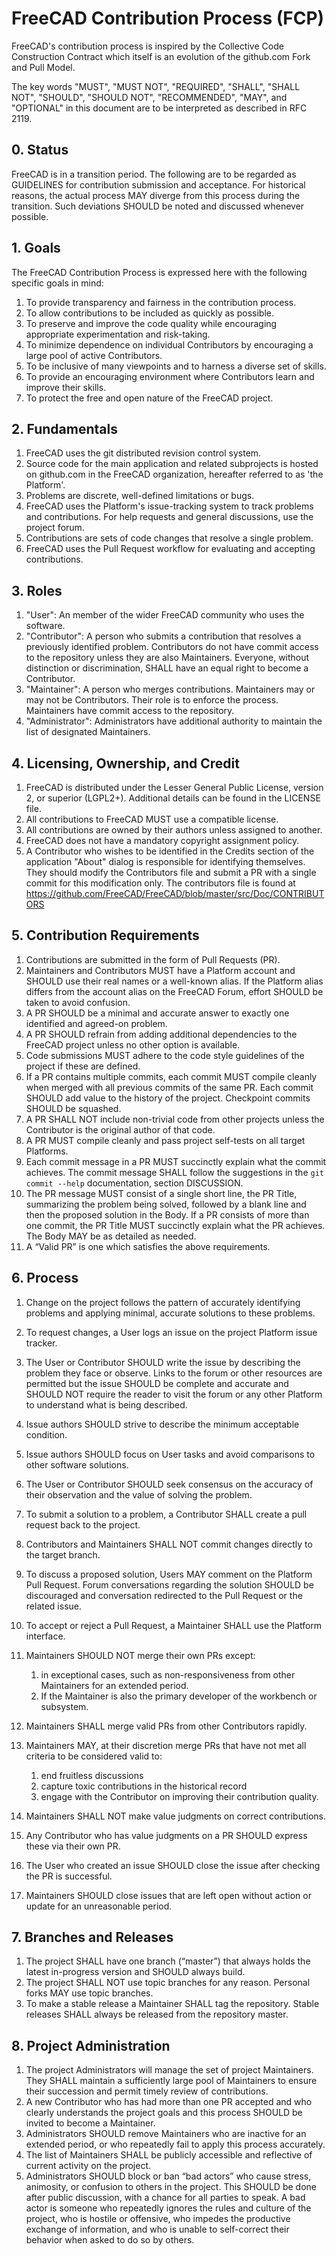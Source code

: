 # FreeCAD Contribution Process (FCP)

FreeCAD's contribution process is inspired by the Collective Code Construction Contract which itself is an evolution of the github.com Fork and Pull Model.

The key words "MUST", "MUST NOT", "REQUIRED", "SHALL", "SHALL NOT", "SHOULD", "SHOULD NOT", "RECOMMENDED",  "MAY", and "OPTIONAL" in this document are to be interpreted as described in RFC 2119.


## 0. Status

FreeCAD is in a transition period. The following are to be regarded as GUIDELINES for contribution submission and acceptance. For historical reasons, the actual process MAY diverge from this process during the transition.  Such deviations SHOULD be noted and discussed whenever possible.

## 1. Goals

The FreeCAD Contribution Process is expressed here with the following specific goals in mind:

1. To provide transparency and fairness in the contribution process.
2. To allow contributions to be included as quickly as possible.
3. To preserve and improve the code quality while encouraging appropriate experimentation and risk-taking.
4. To minimize dependence on individual Contributors by encouraging a large pool of active Contributors.
5. To be inclusive of many viewpoints and to harness a diverse set of skills.
6. To provide an encouraging environment where Contributors learn and improve their skills.
7. To protect the free and open nature of the FreeCAD project.

## 2. Fundamentals

1. FreeCAD uses the git distributed revision control system.
2. Source code for the main application and related subprojects is hosted on github.com in the FreeCAD organization, hereafter referred to as 'the Platform'.
3. Problems are discrete, well-defined limitations or bugs.
4. FreeCAD uses the Platform's issue-tracking system to track problems and contributions.  For help requests and general discussions, use the project forum. 
5. Contributions are sets of code changes that resolve a single problem.
6. FreeCAD uses the Pull Request workflow for evaluating and accepting contributions.

## 3. Roles
1. "User": An member of the wider FreeCAD community who uses the software.
2. "Contributor":  A person who submits a contribution that resolves a previously identified problem. Contributors do not have commit access to the repository unless they are also Maintainers. Everyone, without distinction or discrimination, SHALL have an equal right to become a Contributor.
3. "Maintainer": A person who merges contributions. Maintainers may or may not be Contributors. Their role is to enforce the process. Maintainers have commit access to the repository.
4. "Administrator": Administrators have additional authority to maintain the list of designated Maintainers.

## 4. Licensing, Ownership, and Credit
1. FreeCAD is distributed under the Lesser General Public License, version 2, or superior (LGPL2+).  Additional details can be found in the LICENSE file.
2. All contributions to FreeCAD MUST use a compatible license.
3. All contributions are owned by their authors unless assigned to another.
4. FreeCAD does not have a mandatory copyright assignment policy.
5. A Contributor who wishes to be identified in the Credits section of the application "About" dialog is responsible for identifying themselves. They should modify the Contributors file and submit a PR with a single commit for this modification only. The contributors file is found at https://github.com/FreeCAD/FreeCAD/blob/master/src/Doc/CONTRIBUTORS 

## 5. Contribution Requirements

1. Contributions are submitted in the form of Pull Requests (PR).
2. Maintainers and Contributors MUST have a Platform account and SHOULD use their real names or a well-known alias. If the Platform alias differs from the account alias on the FreeCAD Forum, effort SHOULD be taken to avoid confusion.
3. A PR SHOULD be a minimal and accurate answer to exactly one identified and agreed-on problem.
4. A PR SHOULD refrain from adding additional dependencies to the FreeCAD project unless no other option is available.
5. Code submissions MUST adhere to the code style guidelines of the project if these are defined.
6. If a PR contains multiple commits, each commit MUST compile cleanly when merged with all previous commits of the same PR. Each commit SHOULD add value to the history of the project. Checkpoint commits SHOULD be squashed.
7. A PR SHALL NOT include non-trivial code from other projects unless the Contributor is the original author of that code.
8. A PR MUST compile cleanly and pass project self-tests on all target Platforms.
9. Each commit message in a PR MUST succinctly explain what the commit achieves. The commit message SHALL follow the suggestions in the `git commit --help` documentation, section DISCUSSION.
10. The PR message MUST consist of a single short line, the PR Title, summarizing the problem being solved, followed by a blank line and then the proposed solution in the Body. If a PR consists of more than one commit, the PR Title MUST succinctly explain what the PR achieves. The Body MAY be as detailed as needed.
11. A “Valid PR” is one which satisfies the above requirements.

## 6. Process

1. Change on the project follows the pattern of accurately identifying problems and applying minimal, accurate solutions to these problems.
2. To request changes, a User logs an issue on the project Platform issue tracker.
3. The User or Contributor SHOULD write the issue by describing the problem they face or observe. Links to the forum or other resources are permitted but the issue SHOULD be complete and accurate and SHOULD NOT require the reader to visit the forum or any other Platform to understand what is being described.
4. Issue authors SHOULD strive to describe the minimum acceptable condition.
5. Issue authors SHOULD focus on User tasks and avoid comparisons to other software solutions.
6. The User or Contributor SHOULD seek consensus on the accuracy of their observation and the value of solving the problem.
7. To submit a solution to a problem, a Contributor SHALL create a pull request back to the project.
8. Contributors and Maintainers SHALL NOT commit changes directly to the target branch.
9. To discuss a proposed solution, Users MAY comment on the Platform Pull Request. Forum conversations regarding the solution SHOULD be discouraged and conversation redirected to the Pull Request or the related issue.
10. To accept or reject a Pull Request, a Maintainer SHALL use the Platform interface.
11. Maintainers SHOULD NOT merge their own PRs except:
    1. in exceptional cases, such as non-responsiveness from other Maintainers for an extended period.
    2. If the Maintainer is also the primary developer of the workbench or subsystem.

12. Maintainers SHALL merge valid PRs from other Contributors rapidly.
13. Maintainers MAY, at their discretion merge PRs that have not met all criteria to be considered valid to:
    1. end fruitless discussions
    2. capture toxic contributions in the historical record
    3. engage with the Contributor on improving their contribution quality.
14. Maintainers SHALL NOT make value judgments on correct contributions.
15. Any Contributor who has value judgments on a PR SHOULD express these via their own PR.
16. The User who created an issue SHOULD close the issue after checking the PR is successful.
17. Maintainers SHOULD close issues that are left open without action or update for an unreasonable period.

## 7. Branches and Releases

1. The project SHALL have one branch (“master”) that always holds the latest in-progress version and SHOULD always build.
2. The project SHALL NOT use topic branches for any reason. Personal forks MAY use topic branches.
3. To make a stable release a Maintainer SHALL tag the repository. Stable releases SHALL always be released from the repository master.

## 8. Project Administration

1. The project Administrators will manage the set of project Maintainers.  They SHALL maintain a sufficiently large pool of Maintainers to ensure their succession and permit timely review of contributions.
2. A new Contributor who has had more than one PR accepted and who clearly understands the project goals and this process SHOULD be invited to become a Maintainer.
3. Administrators SHOULD remove Maintainers who are inactive for an extended period, or who repeatedly fail to apply this process accurately.
4. The list of Maintainers SHALL be publicly accessible and reflective of current activity on the project.
5. Administrators SHOULD block or ban “bad actors” who cause stress, animosity, or confusion to others in the project. This SHOULD be done after public discussion, with a chance for all parties to speak. A bad actor is someone who repeatedly ignores the rules and culture of the project, who is hostile or offensive, who impedes the productive exchange of information, and who is unable to self-correct their behavior when asked to do so by others.
